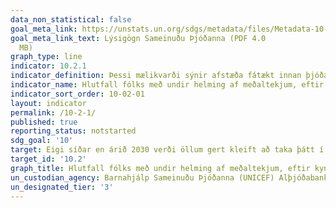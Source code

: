 ```yaml
---
data_non_statistical: false
goal_meta_link: https://unstats.un.org/sdgs/metadata/files/Metadata-10-02-01.pdf
goal_meta_link_text: Lýsigögn Sameinuðu Þjóðanna (PDF 4.0
  MB)
graph_type: line
indicator: 10.2.1
indicator_definition: Þessi mælikvarði sýnir afstæða fátækt innan þjóða. Hann mælir hversu langt einstaklingar eru frá miðgildis lífskjörum í því samfélagi sem þeir búa, og er vísir að mælingu á  félagslegri útilokun. Einstaklingar sem búa við afstæða fátækt upplifa oft margvíslegar birtingamyndir félagslegs og efnahagslegs ójöfnuðar m.a. í gegnum atvinnuleysi, lakar heimilisaðstæður, ófullnægjandi heilbrigðisþjónustu og fyrirstöður í aðgengi að menntun og annara efnahagslegra, félagslegra, pólitískra og menningarlegra athafna, sem getur leitt af sér félagslega einangrun og jaðarsetningu.
indicator_name: Hlutfall fólks með undir helming af meðaltekjum, eftir kyni, aldri og fötluðum einstaklingum.
indicator_sort_order: 10-02-01
layout: indicator
permalink: /10-2-1/
published: true
reporting_status: notstarted
sdg_goal: '10'
target: Eigi síðar en árið 2030 verði öllum gert kleift að taka þátt í félagslífi og hafa afskipti af efnahagsmálum og stjórnmálum, án tillits til aldurs, kyns, fötlunar, kynþáttar, þjóðernis, uppruna, trúarbragða, efnahags eða annarrar stöðu.
target_id: '10.2'
graph_title: Hlutfall fólks með undir helming af meðaltekjum, eftir kyni, aldri og fötluðum einstaklingum.
un_custodian_agency: Barnahjálp Sameinuðu Þjóðanna (UNICEF) Alþjóðabankinn (World Bank)
un_designated_tier: '3'
---
```

